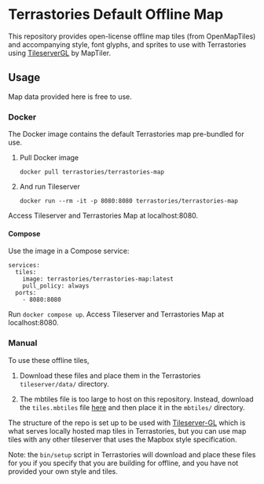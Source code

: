 # Terrastories Default Offline Map

This repository provides open-license offline map tiles (from OpenMapTiles) and accompanying style, font glyphs, and sprites to use with Terrastories using [TileserverGL](https://github.com/maptiler/tileserver-gl) by MapTiler.

## Usage

Map data provided here is free to use.

### Docker

The Docker image contains the default Terrastories map pre-bundled for use.

1. Pull Docker image
   ```
   docker pull terrastories/terrastories-map
   ```
2. And run Tileserver
   ```
   docker run --rm -it -p 8080:8080 terrastories/terrastories-map
   ```

Access Tileserver and Terrastories Map at localhost:8080.

#### Compose

Use the image in a Compose service:

```
services:
  tiles:
    image: terrastories/terrastories-map:latest
    pull_policy: always
  ports:
    - 8080:8080
```

Run `docker compose up`.
Access Tileserver and Terrastories Map at localhost:8080.

### Manual

To use these offline tiles, 

1. Download these files and place them in the Terrastories `tileserver/data/` directory.

2. The mbtiles file is too large to host on this repository. Instead, download the `tiles.mbtiles` file [here](https://bit.ly/39EdYoQ) and then place it in the `mbtiles/` directory.

The structure of the repo is set up to be used with [Tileserver-GL](https://github.com/maptiler/tileserver-gl) which is what serves locally hosted map tiles in Terrastories, but you can use map tiles with any other tileserver that uses the Mapbox style specification.

Note: the `bin/setup` script in Terrastories will download and place these files for you if you specify that you are building for offline, and you have not provided your own style and tiles.
